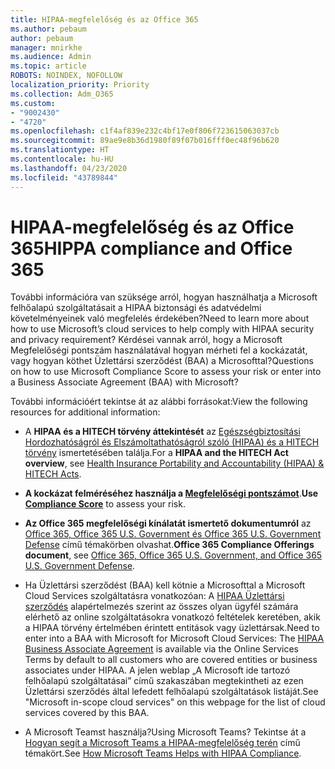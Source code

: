 ```yaml
---
title: HIPAA-megfelelőség és az Office 365
ms.author: pebaum
author: pebaum
manager: mnirkhe
ms.audience: Admin
ms.topic: article
ROBOTS: NOINDEX, NOFOLLOW
localization_priority: Priority
ms.collection: Adm_O365
ms.custom:
- "9002430"
- "4720"
ms.openlocfilehash: c1f4af839e232c4bf17e0f806f723615063037cb
ms.sourcegitcommit: 89ae9e8b36d1980f89f07b016fff0ec48f96b620
ms.translationtype: HT
ms.contentlocale: hu-HU
ms.lasthandoff: 04/23/2020
ms.locfileid: "43789844"
---
```

# <a name="hippa-compliance-and-office-365"></a><span data-ttu-id="281df-102">HIPAA-megfelelőség és az Office 365</span><span class="sxs-lookup"><span data-stu-id="281df-102">HIPPA compliance and Office 365</span></span>

<span data-ttu-id="281df-103">További információra van szüksége arról, hogyan használhatja a Microsoft felhőalapú szolgáltatásait a HIPAA biztonsági és adatvédelmi követelményeinek való megfelelés érdekében?</span><span class="sxs-lookup"><span data-stu-id="281df-103">Need to learn more about how to use Microsoft’s cloud services to help comply with HIPAA security and privacy requirement?</span></span>  <span data-ttu-id="281df-104">Kérdései vannak arról, hogy a Microsoft Megfelelőségi pontszám használatával hogyan mérheti fel a kockázatát, vagy hogyan köthet Üzlettársi szerződést (BAA) a Microsofttal?</span><span class="sxs-lookup"><span data-stu-id="281df-104">Questions on how to use Microsoft Compliance Score to assess your risk or enter into a Business Associate Agreement (BAA) with Microsoft?</span></span>  

<span data-ttu-id="281df-105">További információért tekintse át az alábbi forrásokat:</span><span class="sxs-lookup"><span data-stu-id="281df-105">View the following resources for additional information:</span></span>

- <span data-ttu-id="281df-106">A **HIPAA és a HITECH törvény áttekintését** az [Egészségbiztosítási Hordozhatóságról és Elszámoltathatóságról szóló (HIPAA) és a HITECH törvény](https://docs.microsoft.com/microsoft-365/compliance/offering-hipaa-hitech?view=o365-worldwide) ismertetésében találja.</span><span class="sxs-lookup"><span data-stu-id="281df-106">For a **HIPAA and the HITECH Act overview**, see [Health Insurance Portability and Accountability (HIPAA) & HITECH Acts](https://docs.microsoft.com/microsoft-365/compliance/offering-hipaa-hitech?view=o365-worldwide).</span></span>

- <span data-ttu-id="281df-107">**A kockázat felméréséhez használja a [Megfelelőségi pontszámot](https://docs.microsoft.com/microsoft-365/compliance/offering-hipaa-hitech?view=o365-worldwide#use-microsoft-compliance-score-to-assess-your-risk)**.</span><span class="sxs-lookup"><span data-stu-id="281df-107">**Use [Compliance Score](https://docs.microsoft.com/microsoft-365/compliance/offering-hipaa-hitech?view=o365-worldwide#use-microsoft-compliance-score-to-assess-your-risk)** to assess your risk.</span></span>

- <span data-ttu-id="281df-108">**Az Office 365 megfelelőségi kínálatát ismertető dokumentumról** az [Office 365, Office 365 U.S. Government és Office 365 U.S. Government Defense](https://go.microsoft.com/fwlink/p/?LinkID=2077751) című témakörben olvashat.</span><span class="sxs-lookup"><span data-stu-id="281df-108">**Office 365 Compliance Offerings document**, see [Office 365, Office 365 U.S. Government, and Office 365 U.S. Government Defense](https://go.microsoft.com/fwlink/p/?LinkID=2077751).</span></span>

- <span data-ttu-id="281df-109">Ha Üzlettársi szerződést (BAA) kell kötnie a Microsofttal a Microsoft Cloud Services szolgáltatásra vonatkozóan: A [HIPAA Üzlettársi szerződés](https://aka.ms/BAA) alapértelmezés szerint az összes olyan ügyfél számára elérhető az online szolgáltatásokra vonatkozó feltételek keretében, akik a HIPAA törvény értelmében érintett entitások vagy üzlettársak.</span><span class="sxs-lookup"><span data-stu-id="281df-109">Need to enter into a BAA with Microsoft for Microsoft Cloud Services: The [HIPAA Business Associate Agreement](https://aka.ms/BAA) is available via the Online Services Terms by default to all customers who are covered entities or business associates under HIPAA.</span></span> <span data-ttu-id="281df-110">A jelen weblap „A Microsoft ide tartozó felhőalapú szolgáltatásai” című szakaszában megtekintheti az ezen Üzlettársi szerződés által lefedett felhőalapú szolgáltatások listáját.</span><span class="sxs-lookup"><span data-stu-id="281df-110">See "Microsoft in-scope cloud services" on this webpage for the list of cloud services covered by this BAA.</span></span>

- <span data-ttu-id="281df-111">A Microsoft Teamst használja?</span><span class="sxs-lookup"><span data-stu-id="281df-111">Using Microsoft Teams?</span></span> <span data-ttu-id="281df-112">Tekintse át a [Hogyan segít a Microsoft Teams a HIPAA-megfelelőség terén](https://www.microsoft.com/microsoft-365/blog/2019/04/30/white-paper-microsoft-teams-healthcare-providers-hipaa-compliance/) című témakört.</span><span class="sxs-lookup"><span data-stu-id="281df-112">See [How Microsoft Teams Helps with HIPAA Compliance](https://www.microsoft.com/microsoft-365/blog/2019/04/30/white-paper-microsoft-teams-healthcare-providers-hipaa-compliance/).</span></span>
